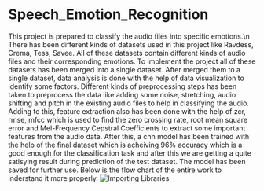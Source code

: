 # Speech_Emotion_Recognition
This project is prepared to classify the audio files into specific emotions.\n
There has been different kinds of datasets used in this project like Ravdess, Crema, Tess, Savee. All of these datasets contain different kinds of audio files and their corresponding emotions. 
To implement the project all of these datasets has been merged into a single dataset.
After merged them to a single dataset, data analysis is done with the help of data visualization to identify some factors.
Different kinds of preprocessing steps has been taken to preprocess the data like adding some noise, stretching, audio shifting and pitch in the existing audio files to help in classifying the audio.
Adding to this, feature extraction also has been done with the help of zcr, rmse, mfcc which is used to find the zero crossing rate, root mean square error and Mel-Frequency Cepstral Coefficients to extract some important features from the audio data.
After this, a cnn model has been trained with the help of the final dataset which is acheiving 96% accuracy which is a good enough for the classification task and after this we are getting a quite satisying result during prediction of the test dataset.
The model has been saved for further use.
Below is the flow chart of the entire work to inderstand it more properly.
![Importing Libraries](https://github.com/user-attachments/assets/1843117a-fe98-4466-84cd-ba52ead3c595)
